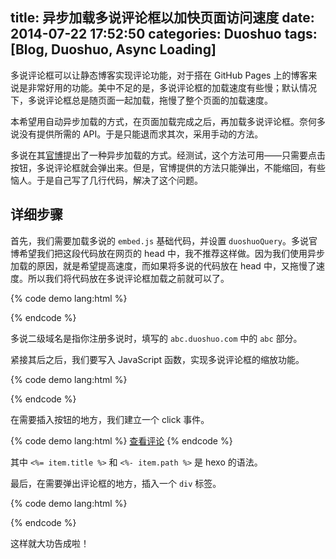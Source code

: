 title: 异步加载多说评论框以加快页面访问速度
date: 2014-07-22 17:52:50
categories: Duoshuo
tags: [Blog, Duoshuo, Async Loading]
---

多说评论框可以让静态博客实现评论功能，对于搭在 GitHub Pages 上的博客来说是非常好用的功能。美中不足的是，多说评论框的加载速度有些慢；默认情况下，多说评论框总是随页面一起加载，拖慢了整个页面的加载速度。

本希望用自动异步加载的方式，在页面加载完成之后，再加载多说评论框。奈何多说没有提供所需的 API。于是只能退而求其次，采用手动的方法。

<!--more-->

多说在其[官博](http://dev.duoshuo.com/docs/50b344447f32d30066000147)提出了一种异步加载的方式。经测试，这个方法可用——只需要点击按钮，多说评论框就会弹出来。但是，官博提供的方法只能弹出，不能缩回，有些恼人。于是自己写了几行代码，解决了这个问题。

## 详细步骤

首先，我们需要加载多说的 `embed.js` 基础代码，并设置 `duoshuoQuery`。多说官博希望我们把这段代码放在网页的 head 中，我不推荐这样做。因为我们使用异步加载的原因，就是希望提高速度，而如果将多说的代码放在 head 中，又拖慢了速度。所以我们将代码放在多说评论框加载之前就可以了。

{% code demo lang:html %}
<script>var duoshuoQuery = {short_name:"你的多说二级域名"};</script>
<script src="http://static.duoshuo.com/embed.js"></script>
{% endcode %}

多说二级域名是指你注册多说时，填写的 `abc.duoshuo.com` 中的 `abc` 部分。

紧接其后之后，我们要写入 JavaScript 函数，实现多说评论框的缩放功能。

{% code demo lang:html %}
<script type="text/javascript">
function toggleDuoshuoComments(container, id, url){
  if(jQuery(container).has("div").length>0){
    jQuery(container).empty();
    return;
  }
  var el = document.createElement('div');
  el.setAttribute('data-thread-key', id);
  el.setAttribute('data-url', url);
  DUOSHUO.EmbedThread(el);
  jQuery(container).append(el);
}
</script>
{% endcode %}

在需要插入按钮的地方，我们建立一个 click 事件。

{% code demo lang:html %}
<a href="javascript:void(0);" onclick="toggleDuoshuoComments('#comment-box', <%= item.title %>, <%- item.path %>);">查看评论</a>
{% endcode %}

其中 `<%= item.title %>` 和 `<%- item.path %>` 是 hexo 的语法。

最后，在需要弹出评论框的地方，插入一个 `div` 标签。

{% code demo lang:html %}
<div id="comment-box" ></div>
{% endcode %}

这样就大功告成啦！

